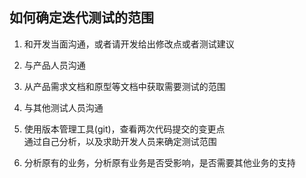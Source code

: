 ## 如何确定迭代测试的范围  

1. 和开发当面沟通，或者请开发给出修改点或者测试建议

2. 与产品人员沟通

3. 从产品需求文档和原型等文档中获取需要测试的范围
                         
4. 与其他测试人员沟通
 
5. 使用版本管理工具(git)，查看两次代码提交的变更点  
    通过自己分析，以及求助开发人员来确定测试范围

6. 分析原有的业务，分析原有业务是否受影响，是否需要其他业务的支持
